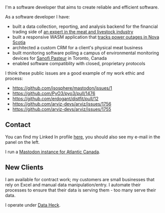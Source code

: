I'm a software developer that aims to create reliable and efficient software. 

As a software developer I have:
* built a data collection, reporting, and analysis backend for the financial trading side of [an expert in the meat and livestock industry](https://jsferraro.com/)
* built a responsive WASM application that [tracks power outages in Nova Scotia](https://outages.dataheck.com)
* architected a custom CRM for a client's physical meat business
* built monitoring software polling a campus of environmental monitoring devices for [Sanofi Pasteur](https://www.sanofi.ca/en/) in Toronto, Canada
* enabled software compatiblity with closed, proprietary protocols

I think these public issues are a good example of my work ethic and process:
- https://github.com/isosphere/mastodon/issues/1
- https://github.com/PyO3/pyo3/pull/1476
- https://github.com/erdogant/distfit/pull/12
- https://github.com/arviz-devs/arviz/issues/1756
- https://github.com/arviz-devs/arviz/issues/1755

## Contact

You can find my Linked In profile [here](https://www.linkedin.com/in/matthew-scheffel/), you should also see my e-mail in the panel on the left.

I run a [Mastodon instance for Atlantic Canada](https://oceanplayground.social/).

## New Clients

I am available for contract work; my customers are small businesses that rely on Excel and manual data manipulation/entry. I automate their processes to ensure that their data is serving them - too many serve their data. 

I operate under [Data Heck](https://www.dataheck.com).

